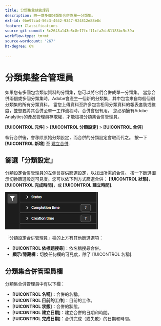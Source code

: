 ```yaml
---
title: 分類集彙總管理員
description: 將一或多個分類集合併為單一分類集。
exl-id: 0be97ca4-56c3-4642-9347-924812e88e8c
feature: Classifications
source-git-commit: 5c2643a143e5c8e17fcf11cfa2da81183bc5c39a
workflow-type: tm+mt
source-wordcount: '267'
ht-degree: 6%

---
```


# 分類集整合管理員

如果您有多個包含類似資料的分類集，您可以將它們合併成單一分類集。 當您合併兩個或多個分類集時，Adobe會產生一個新的分類集，其中包含來自每個個別分類集的所有分類資料。 當您上傳資料至許多包含相同分類資料的報表套裝或維度，並想要將其合併至單一工作流程時，合併會很有用。 您必須擁有Adobe Analytics的產品管理員存取權，才能檢視分類集合併管理員。

**[!UICONTROL 元件]** > **[!UICONTROL 分類設定]** > **[!UICONTROL 合併]**

執行合併後，會移除原始分類設定，而合併的分類設定會取而代之。 按一下 **[!UICONTROL 新增]** 至 [建立合併](process.md).

## 篩選「分類設定」

分類設定合併管理員的左側會提供篩選設定，以找出所需的合併。 按一下篩選圖示切換篩選設定可見度。您可以依下列方式篩選合併： **[!UICONTROL 狀態]**， **[!UICONTROL 完成時間]**，或 **[!UICONTROL 建立時間]**.

![「分類設定」合併篩選器](../../assets/classification-set-consolidation-filters.png)

「分類設定合併管理員」欄的上方有其他篩選選項：

* **[!UICONTROL 依標題搜尋]**：依名稱搜尋合併。
* **顯示/隱藏欄**：切換任何欄的可見度，除了 [!UICONTROL 名稱].

## 分類集合併管理員欄

分類集合併管理員中有以下欄：

* **[!UICONTROL 名稱]**：合併的名稱。
* **[!UICONTROL 目前的工作]**：目前的工作。 <!-- todo: better description -->
* **[!UICONTROL 狀態]**：合併的狀態。 <!-- todo: get list of possible statuses -->
* **[!UICONTROL 建立日期]**：建立合併的日期和時間。
* **[!UICONTROL 完成日期]**：合併完成（或失敗）的日期和時間。
